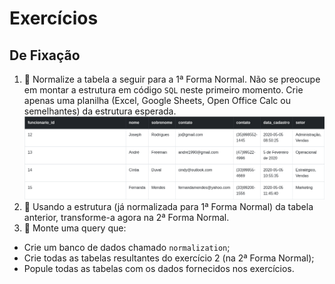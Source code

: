 # Exercícios

## De Fixação
1. 🚀 Normalize a tabela a seguir para a 1ª Forma Normal.
Não se preocupe em montar a estrutura em código `SQL` neste primeiro momento. Crie apenas uma planilha (Excel, Google Sheets, Open Office Calc ou semelhantes) da estrutura esperada.
![tabela_funcionario](./tabela_funcionario.png)
2. 🚀 Usando a estrutura (já normalizada para 1ª Forma Normal) da tabela anterior, transforme-a agora na 2ª Forma Normal.
3. 🚀 Monte uma query que:
  - Crie um banco de dados chamado `normalization`;
  - Crie todas as tabelas resultantes do exercício 2 (na 2ª Forma Normal);
  - Popule todas as tabelas com os dados fornecidos nos exercícios.